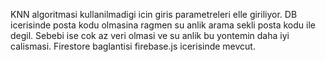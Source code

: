 KNN algoritmasi kullanilmadigi icin giris parametreleri elle giriliyor.
DB icerisinde posta kodu olmasina ragmen su anlik arama sekli posta kodu ile degil. Sebebi ise cok az veri olmasi ve su anlik bu yontemin daha iyi calismasi.
Firestore baglantisi firebase.js icerisinde mevcut. 
